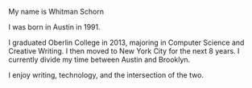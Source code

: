 My name is Whitman Schorn

I was born in Austin in 1991.

I graduated Oberlin College in 2013, majoring in Computer Science and Creative Writing. I then moved to New York City for the next 8 years. I currently divide my time between Austin and Brooklyn. 

I enjoy writing, technology, and the intersection of the two. 


